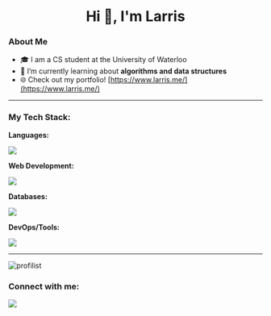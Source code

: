 <h1 align="center">Hi 👋, I'm Larris</h1>

### About Me
- 🎓 I am a CS student at the University of Waterloo
- 🌱 I’m currently learning about **algorithms and data structures**
- 🌐 Check out my portfolio! [https://www.larris.me/](https://www.larris.me/)

---

<h3 align="left">My Tech Stack:</h3>
<p align="left">
<!--   Core Programming Languages -->
  <b>Languages:</b><br>
  <p>
    <a href="https://skillicons.dev">
      <img src="https://skillicons.dev/icons?i=cpp,python,java,cs,c,r" />
    </a>
  </p>

  <!-- Web Development -->
  <b>Web Development:</b><br>
  <p>
    <a href="https://skillicons.dev">
      <img src="https://skillicons.dev/icons?i=react,next,ts,js,nodejs,express,flask,vite,tailwind" />
    </a>
  </p>

  <!-- Other Technologies -->
  <b>Databases:</b><br>
  <p>
    <a href="https://skillicons.dev">
      <img src="https://skillicons.dev/icons?i=firebase,mongodb,sqlite,mysql,redis" />
    </a>
  </p>

  <b>DevOps/Tools:</b><br>
  <p>
    <a href="https://skillicons.dev">
      <img src="https://skillicons.dev/icons?i=docker,git,gcp,aws" />
    </a>
  </p>
</p>

---

<p><img align="center" src="https://github-readme-stats.vercel.app/api/top-langs?username=profilist&show_icons=true&locale=en&layout=compact&hide=jupyter%20notebook,html,css" alt="profilist" /></p>

<h3 align="left">Connect with me:</h3>
<p align="left">
<a href="https://linkedin.com/in/larrisxie" target="blank"><img src="https://skillicons.dev/icons?i=linkedin" /></a>
</p>
